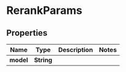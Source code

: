 

# RerankParams


## Properties

| Name | Type | Description | Notes |
|------------ | ------------- | ------------- | -------------|
|**model** | **String** |  |  |



